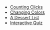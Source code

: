 * [Counting Clicks](https://github.com/DraciVik/theJSWay-exercises/blob/master/Chapter-16-React-to-Events/countingClicks.html)
* [Changing Colors](https://github.com/DraciVik/theJSWay-exercises/blob/master/Chapter-16-React-to-Events/changingColors.html)
* [A Dessert List](https://github.com/DraciVik/theJSWay-exercises/blob/master/Chapter-16-React-to-Events/aDessertList.html)
* [Interactive Quiz](https://github.com/DraciVik/theJSWay-exercises/blob/master/Chapter-16-React-to-Events/interactiveQuiz.html)